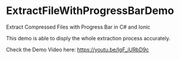 # ExtractFileWithProgressBarDemo
Extract Compressed Files with Progress Bar in C# and Ionic

This demo is able to disply the whole extraction process accurately.

Check the Demo Video here: https://youtu.be/IgF_iURbD9c